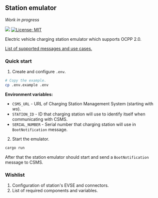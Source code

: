 ## Station emulator
*Work in progress*

![](https://github.com/romfrolov/station-emulator/workflows/build/badge.svg) [![License: MIT](https://img.shields.io/badge/License-MIT-yellow.svg)](./LICENSE)

Electric vehicle charging station emulator which supports OCPP 2.0.

[List of supported messages and use cases.](./SUPPORTED.md)

### Quick start

1. Create and configure `.env`.

```bash
# Copy the example.
cp .env.example .env
```

**Environment variables:**

- `CSMS_URL` - URL of Charging Station Management System (starting with *ws*).
- `STATION_ID` - ID that charging station will use to identify itself when communicating with CSMS.
- `SERIAL_NUMBER` - Serial number that charging station will use in `BootNotification` message.

2. Start the emulator.

```bash
cargo run
```

After that the station emulator should start and send a `BootNotification` message to CSMS.

### Wishlist

1. Configuration of station's EVSE and connectors.
2. List of required components and variables.
